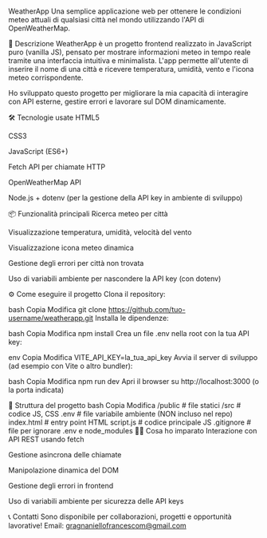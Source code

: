 # 
WeatherApp
Una semplice applicazione web per ottenere le condizioni meteo attuali di qualsiasi città nel mondo utilizzando l'API di OpenWeatherMap.

🚀 Descrizione
WeatherApp è un progetto frontend realizzato in JavaScript puro (vanilla JS), pensato per mostrare informazioni meteo in tempo reale tramite una interfaccia intuitiva e minimalista. L'app permette all'utente di inserire il nome di una città e ricevere temperatura, umidità, vento e l'icona meteo corrispondente.

Ho sviluppato questo progetto per migliorare la mia capacità di interagire con API esterne, gestire errori e lavorare sul DOM dinamicamente.

🛠️ Tecnologie usate
HTML5

CSS3

JavaScript (ES6+)

Fetch API per chiamate HTTP

OpenWeatherMap API

Node.js + dotenv (per la gestione della API key in ambiente di sviluppo)

📦 Funzionalità principali
Ricerca meteo per città

Visualizzazione temperatura, umidità, velocità del vento

Visualizzazione icona meteo dinamica

Gestione degli errori per città non trovata

Uso di variabili ambiente per nascondere la API key (con dotenv)

⚙️ Come eseguire il progetto
Clona il repository:

bash
Copia
Modifica
git clone https://github.com/tuo-username/weatherapp.git
Installa le dipendenze:

bash
Copia
Modifica
npm install
Crea un file .env nella root con la tua API key:

env
Copia
Modifica
VITE_API_KEY=la_tua_api_key
Avvia il server di sviluppo (ad esempio con Vite o altro bundler):

bash
Copia
Modifica
npm run dev
Apri il browser su http://localhost:3000 (o la porta indicata)

📁 Struttura del progetto
bash
Copia
Modifica
/public        # file statici
/src           # codice JS, CSS
.env           # file variabile ambiente (NON incluso nel repo)
index.html     # entry point HTML
script.js      # codice principale JS
.gitignore     # file per ignorare .env e node_modules
👨‍💻 Cosa ho imparato
Interazione con API REST usando fetch

Gestione asincrona delle chiamate

Manipolazione dinamica del DOM

Gestione degli errori in frontend

Uso di variabili ambiente per sicurezza delle API keys

📞 Contatti
Sono disponibile per collaborazioni, progetti e opportunità lavorative!
Email: gragnaniellofrancescom@gmail.com

